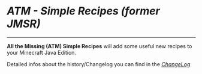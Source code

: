 # ***ATM - Simple Recipes (former JMSR)***
___

**All the Missing (ATM) Simple Recipes** will add some useful new recipes
to your Minecraft Java Edition.

Detailed infos about the history/Changelog you can find in the [*ChangeLog*](CHANGELOG.md)
